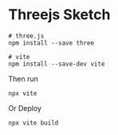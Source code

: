 # Threejs Sketch

```
# three.js
npm install --save three

# vite
npm install --save-dev vite

```

Then run 

```
npx vite
```

Or Deploy

```
npx vite build
```